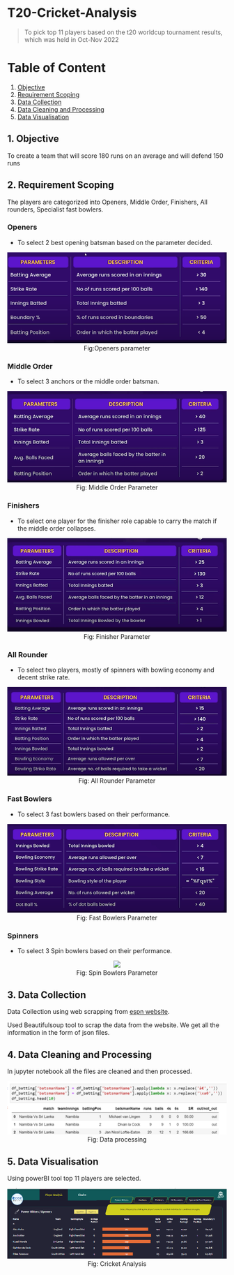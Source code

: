 # T20-Cricket-Analysis
> To pick top 11 players based on the t20 worldcup tournament results, which was held in Oct-Nov 2022

# Table of Content
1. [Objective](#Objective)
2. [Requirement Scoping](#Requirement-Scoping)
3. [Data Collection](#Data-Collection)
4. [Data Cleaning and Processing](#Data-Cleaning-and-Processing)
5. [Data Visualisation](#Data-Visualisation)

## 1. Objective
 To create a team that will score 180 runs on an average and will defend 150 runs
 
## 2. Requirement Scoping
The players are categorized into Openers, Middle Order, Finishers, All rounders, Specialist fast bowlers.

### Openers
* To select 2 best opening batsman based on the parameter decided.
<p align="center">
<img src="https://github.com/Ignatius306/T20-Cricket-Analysis/blob/main/images/t201.png"><br>Fig:Openers parameter
</p>

### Middle Order
* To select 3 anchors or the middle order batsman.
<p align="center">
 <img src ="https://github.com/Ignatius306/T20-Cricket-Analysis/blob/main/images/Screenshot%202023-04-08%20172307.png"><br>Fig: Middle Order Parameter
 </p>

### Finishers
* To select one player for the finisher role capable to carry the match if the middle order collapses.
<p align="center">
 <img src ="https://github.com/Ignatius306/T20-Cricket-Analysis/blob/main/images/t202.png"><br>Fig: Finisher Parameter
 </p>
 
### All Rounder
* To select two players, mostly of spinners with bowling economy and decent strike rate.
<p align ="center">
<img src ="https://github.com/Ignatius306/T20-Cricket-Analysis/blob/main/images/t203.png"> <br>Fig: All Rounder Parameter
</p>

### Fast Bowlers
* To select 3 fast bowlers based on their performance.
<p align ="center">
<img src ="https://github.com/Ignatius306/T20-Cricket-Analysis/blob/main/images/Fastbowlers.png"> <br>Fig: Fast Bowlers Parameter
</p>

### Spinners
* To select 3 Spin bowlers based on their performance.
<p align ="center">
<img src ="https://github.com/Ignatius306/T20-Cricket-Analysis/blob/main/images/Spinners.png"> <br>Fig: Spin Bowlers Parameter
</p>

## 3. Data Collection
Data Collection using web scrapping from [espn website](https://www.espncricinfo.com/series/icc-men-s-t20-world-cup-2022-23-1298134).

Used Beautifulsoup tool to scrap the data from the website. We get all the information in the form of json files.

## 4. Data Cleaning and Processing
In jupyter notebook all the files are cleaned and then processed.
<p align ="center">
<img src ="https://github.com/Ignatius306/T20-Cricket-Analysis/blob/main/images/python.png"> <br>Fig: Data processing
</p>

## 5. Data Visualisation
Using powerBI tool top 11 players are selected. 
<p align ="center">
<img src ="https://github.com/Ignatius306/T20-Cricket-Analysis/blob/main/images/powerbi.png"> <br>Fig: Cricket Analysis
</p>

